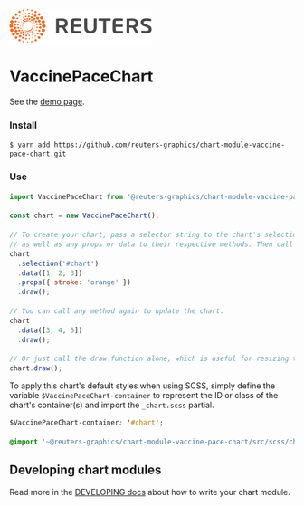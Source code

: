 ![](./badge.svg)

# VaccinePaceChart

See the [demo page](https://reuters-graphics.github.io/chart-module-vaccine-pace-chart/).

### Install

```
$ yarn add https://github.com/reuters-graphics/chart-module-vaccine-pace-chart.git
```

### Use

```javascript
import VaccinePaceChart from '@reuters-graphics/chart-module-vaccine-pace-chart';

const chart = new VaccinePaceChart();

// To create your chart, pass a selector string to the chart's selection method,
// as well as any props or data to their respective methods. Then call draw.
chart
  .selection('#chart')
  .data([1, 2, 3])
  .props({ stroke: 'orange' })
  .draw();

// You can call any method again to update the chart.
chart
  .data([3, 4, 5])
  .draw();

// Or just call the draw function alone, which is useful for resizing the chart.
chart.draw();
```

To apply this chart's default styles when using SCSS, simply define the variable `$VaccinePaceChart-container` to represent the ID or class of the chart's container(s) and import the `_chart.scss` partial.

```CSS
$VaccinePaceChart-container: '#chart';

@import '~@reuters-graphics/chart-module-vaccine-pace-chart/src/scss/chart';
```

## Developing chart modules

Read more in the [DEVELOPING docs](./DEVELOPING.md) about how to write your chart module.